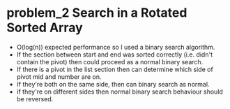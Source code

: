 # problem_2 Search in a Rotated Sorted Array
- O(log(n)) expected performance so I used a binary search algorithm.
- If the section between start and end was sorted correctly (i.e. didn't contain the pivot) then could proceed as a normal binary search.
- If there is a pivot in the list section then can determine which side of pivot mid and number are on.
- If they're both on the same side, then can binary search as normal.
- if they're on different sides then normal binary search behaviour should be reversed.
